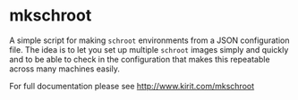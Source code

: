 # mkschroot #


A simple script for making `schroot` environments from a JSON configuration file. The idea is to let you set up multiple `schroot` images simply and quickly and to be able to check in the configuration that makes this repeatable across many machines easily.

For full documentation please see http://www.kirit.com/mkschroot
